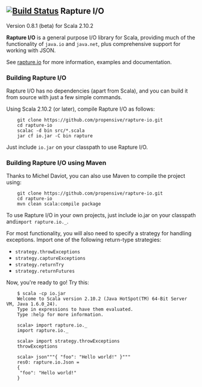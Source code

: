 [![Build Status](https://travis-ci.org/propensive/rapture-io.png?branch=master)](https://travis-ci.org/propensive/rapture-io)
Rapture I/O
-----------

Version 0.8.1 (beta) for Scala 2.10.2

**Rapture I/O** is a general purpose I/O library for Scala, providing much of the functionality of `java.io` and `java.net`, plus comprehensive support for working with JSON.

See [rapture.io](http://rapture.io/) for more information, examples and documentation.

### Building Rapture I/O

Rapture I/O has no dependencies (apart from Scala), and you can build it from source with just a few simple commands.

Using Scala 2.10.2 (or later), compile Rapture I/O as follows:

        git clone https://github.com/propensive/rapture-io.git
        cd rapture-io
        scalac -d bin src/*.scala
        jar cf io.jar -C bin rapture

Just include `io.jar` on your classpath to use Rapture I/O.

### Building Rapture I/O using Maven

Thanks to Michel Daviot, you can also use Maven to compile the project using:

        git clone https://github.com/propensive/rapture-io.git
        cd rapture-io
        mvn clean scala:compile package

To use Rapture I/O in your own projects, just include io.jar on your classpath and`import rapture.io._`.

For most functionality, you will also need to specify a strategy for handling exceptions. Import one of the following return-type strategies:

* `strategy.throwExceptions`
* `strategy.captureExceptions`
* `strategy.returnTry`
* `strategy.returnFutures`

Now, you're ready to go! Try this:

        $ scala -cp io.jar
        Welcome to Scala version 2.10.2 (Java HotSpot(TM) 64-Bit Server VM, Java 1.6.0_24).
        Type in expressions to have them evaluated.
        Type :help for more information.

        scala> import rapture.io._
        import rapture.io._

        scala> import strategy.throwExceptions
        throwExceptions

        scala> json"""{ "foo": "Hello world!" }"""
        res0: rapture.io.Json = 
        {
         "foo": "Hello world!"
        }


